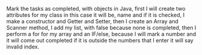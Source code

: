 Mark the tasks as completed, with objects in Java, first I will create two attributes for my class in this case it will be, name and if it is checked, I make a constructor and Getter and Setter, then I create an Array and Scanner method, I add my list, with false because none is completed, then I perform a for for my array and an IF/else, because I will mark a number and it will come out completed if it is outside the numbers that I enter it will say invalid index.
